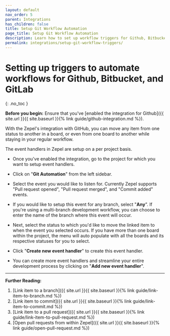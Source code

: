 ```yaml
---
layout: default
nav_order: 5
parent: Integrations
has_children: false
title: Setup Git Workflow Automation
page_title: Setup Git Workflow Automation
description: Learn how to set up workflow triggers for Github, Bitbucket, and Gitlab in Zepel to automatically update statuses of linked items.
permalink: integrations/setup-git-workflow-triggers/
---
```

# Setting up triggers to automate workflows for Github, Bitbucket, and GitLab

{: .no_toc }

__Before you begin:__ Ensure that you've [enabled the integration for Github]({{ site.url }}{{ site.baseurl }}{% link guide/github-integration.md %}).

With the Zepel's integration with GitHub, you can move any item from one status to another in a board, or even from one board to another while staying in your regular workflow. 

The event handlers in Zepel are setup on a per project basis.

<!-- * To configure event handlers in your project make sure that you've first enabled the integration for [Github]({{ site.url }}{{ site.baseurl }}{% link guide/github-integration.md %}), [Bitbucket]({{ site.url }}{{ site.baseurl }}{% link guide/bitbucket-integration.md %}), or [GitLab]({{ site.url }}{{ site.baseurl }}{% link guide/gitlab-integration.md %}). -->

* Once you've enabled the integration, go to the project for which you want to setup event handlers.

* Click on "**Git Automation**" from the left sidebar.

* Select the event you would like to listen for. Currently Zepel supports "Pull request opened", "Pull request merged", and "Commit added" events.

* If you would like to setup this event for any branch, select "**Any**". If you're using a multi-branch development workflow, you can choose to enter the name of the branch where this event will occur.

* Next, select the status to which you'd like to move the linked item to when the event you selected occurs. If you have more than one board within the project, the menu will auto populate with all the boards and its respective statuses for you to select.

* Click "**Create new event handler**" to create this event handler.

* You can create more event handlers and streamline your entire development process by clicking on "**Add new event handler**".

---

__Further Reading:__ 

1. [Link item to a branch]({{ site.url }}{{ site.baseurl }}{% link guide/link-item-to-branch.md %})
1. [Link item to commit]({{ site.url }}{{ site.baseurl }}{% link guide/link-item-to-commit.md %})
1. [Link item to a pull request]({{ site.url }}{{ site.baseurl }}{% link guide/link-item-to-pull-request.md %})
1. [Open pull requests from within Zepel]({{ site.url }}{{ site.baseurl }}{% link guide/open-pull-request.md %})